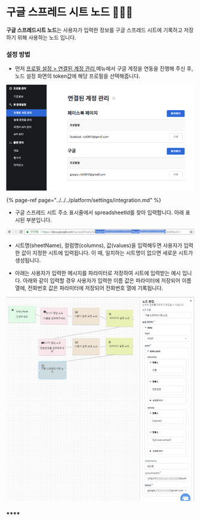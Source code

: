 # 구글 스프레드 시트 노드 👩🏻‍🔬

**구글 스프레드시트 노드**는 사용자가 입력한 정보를 구글 스프레드 시트에 기록하고 저장하기 위해 사용하는 노드 입니다.

### 설정 방법

* 먼저 [프로필 설정 &gt; 연결된 계정 관리 ](../../../platform/settings/integration.md)메뉴에서 구글 계정을 연동을 진행해 주신 후, 노드 설정 화면의 token값에 해당 프로필을 선택해줍니다.

![&#xAD6C;&#xAE00; &#xACC4;&#xC815; &#xC5F0;&#xACB0; &#xC608;&#xC2DC;](../../../.gitbook/assets/integrations.png)

{% page-ref page="../../../platform/settings/integration.md" %}

* 구글 스프레드 시트 주소 표시줄에서 spreadsheetId를 찾아 입력합니다.  아래 표시된 부분입니다.

![](../../../.gitbook/assets/guide_google-spreadsheet-id.png)

* 시트명\(sheetName\), 컬럼명\(columns\), 값\(values\)을 입력해두면 사용자가 입력한 값이 지정한 시트에 입력됩니다. 이 때, 일치하는 시트명이 없으면 새로운 시트가 생성됩니다.

* 아래는 사용자가 입력한 메시지를 파라미터로 저장하여 시트에 입력받는 예시 입니다. 아래와 같이 입력할 경우 사용자가 입력한 이름 값은  파라미터에 저장되어 이름 열에, 전화번호 값은  파라미터에 저장되어 전화번호 열에 기록됩니다.

![&#xAD6C;&#xAE00; &#xC2A4;&#xD504;&#xB808;&#xB4DC;&#xC2DC;&#xD2B8; &#xB178;&#xB4DC; &#xC0AC;&#xC6A9; &#xC608;&#xC2DC;](../../../.gitbook/assets/guide_google-spreadsheet.png)



### \*\*\*\* <a id="agent-call-node"></a>

